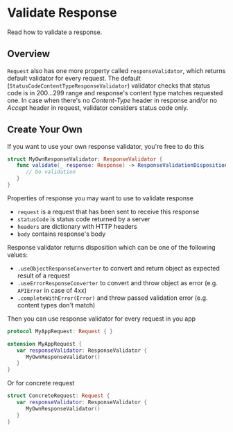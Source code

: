 # Validate Response

Read how to validate a response.

## Overview

`Request` also has one more property called `responseValidator`, which returns default validator
for every request. The default (`StatusCodeContentTypeResponseValidator`) validator checks that 
status code is in 200...299 range and response's content type matches requested one. In case when 
there's no *Content-Type* header in response and/or no *Accept* header in request, validator 
considers status code only.

## Create Your Own

If you want to use your own response validator, you're free to do this

```swift
struct MyOwnResponseValidator: ResponseValidator {
   func validate(_ response: Response) -> ResponseValidationDisposition {
      // Do validation
   }
}
```

Properties of response you may want to use to validate response

- `request` is a request that has been sent to receive this response
- `statusCode` is status code returned by a server
- `headers` are dictionary with HTTP headers
- `body` contains response's body

Response validator returns disposition which can be one of the following values:
- `.useObjectResponseConverter` to convert and return object as expected result of a request
- `.useErrorResponseConverter` to convert and throw object as error (e.g. `APIError` in case of 4xx)
- `.completeWithError(Error)` and throw passed validation error (e.g. content types don't match)

Then you can use response validator for every request in you app

```swift
protocol MyAppRequest: Request { }

extension MyAppRequest {
   var responseValidator: ResponseValidator {
      MyOwnResponseValidator()
   }
}
```

Or for concrete request

```swift
struct ConcreteRequest: Request {
   var responseValidator: ResponseValidator {
      MyOwnResponseValidator()
   }
}
```
